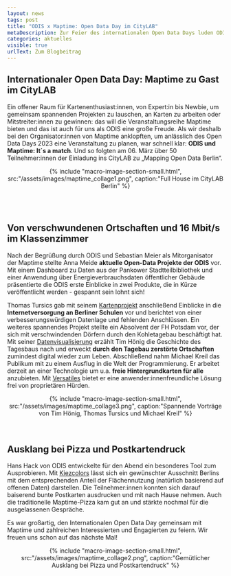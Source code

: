 ```yaml
---
layout: news
tags: post
title: "ODIS x Maptime: Open Data Day im CityLAB"
metaDescription: Zur Feier des internationalen Open Data Days luden ODIS und Maptime Berlin am 06. März ins CityLAB zu einem bunten Abend voller interessanter Vorträge, Diskussionen und Mitmachmöglichkeiten rund um das Thema offene Daten und Karten ein.
categories: aktuelles
visible: true
urlText: Zum Blogbeitrag
---
```

## Internationaler Open Data Day: Maptime zu Gast im CityLAB
Ein offener Raum für Kartenenthusiast:innen, von Expert:in bis Newbie, um gemeinsam spannenden Projekten zu lauschen, an Karten zu arbeiten oder Mitstreiter:innen zu gewinnen: das will die Veranstaltungsreihe Maptime bieten und das ist auch für uns als ODIS eine große Freude. Als wir deshalb bei den Organisator:innen von Maptime anklopften, um anlässlich des Open Data Days 2023 eine Veranstaltung zu planen, war schnell klar: **ODIS und Maptime: It´s a match**. Und so folgten am 06. März über 50 Teilnehmer:innen der Einladung ins CityLAB zu „Mapping Open Data Berlin“.

<center>
{% include "macro-image-section-small.html", src:"/assets/images/maptime_collage1.png", caption:"Full House im CityLAB Berlin" %}
</center>

<br><br>

## Von verschwundenen Ortschaften und 16 Mbit/s im Klassenzimmer
Nach der Begrüßung durch ODIS und Sebastian Meier als Mitorganisator der Maptime stellte Anna Meide **aktuelle Open-Data Projekte der ODIS** vor. Mit einem Dashboard zu Daten aus der Pankower Stadtteilbibliothek und einer Anwendung über Energieverbrauchsdaten öffentlicher Gebäude präsentierte die ODIS erste Einblicke in zwei Produkte, die in Kürze veröffentlicht werden - gespannt sein lohnt sich! 

Thomas Tursics gab mit seinem [Kartenprojekt](https://tursics.github.io/schule-breitband-2021/) anschließend Einblicke in die **Internetversorgung an Berliner Schulen** vor und berichtet von einer verbesserungswürdigen Datenlage und fehlenden Anschlüssen. Ein weiteres spannendes Projekt stellte ein Absolvent der FH Potsdam vor, der sich mit verschwindenden Dörfern durch den Kohletagebau beschäftigt hat. Mit seiner [Datenvisualisierung](https://verschwundene-ortschaften.honigmitoe.de) erzählt Tim Hönig die Geschichte des Tagesbaus nach und erweckt **durch den Tagebau zerstörte Ortschaften** zumindest digital wieder zum Leben. Abschließend nahm Michael Kreil das Publikum mit zu einem Ausflug in die Welt der Programmierung. Er arbeitet derzeit an einer Technologie um u.a. **freie Hintergrundkarten für alle** anzubieten. Mit [Versatiles](https://github.com/versatiles-org) bietet er eine anwender:innenfreundliche Lösung frei von proprietären Hürden. 

<center>
{% include "macro-image-section-small.html", src:"/assets/images/maptime_collage3.png", caption:"Spannende Vorträge von Tim Hönig, Thomas Tursics und Michael Kreil" %}
</center>
<br><br>


## Ausklang bei Pizza und Postkartendruck
Hans Hack von ODIS entwickelte für den Abend ein besonderes Tool zum Ausprobieren. Mit [Kiezcolors](https://kiezcolors.odis-berlin.de/#13/52.49899/13.3915) lässt sich ein gewünschter Ausschnitt Berlins mit dem entsprechenden Anteil der Flächennutzung (natürlich basierend auf offenen Daten) darstellen. Die Teilnehmer:innen konnten sich darauf baiserend bunte Postkarten ausdrucken und mit nach Hause nehmen. Auch die traditionelle Maptime-Pizza kam gut an und stärkte nochmal für die ausgelassenen Gespräche.

Es war großartig, den Internationalen Open Data Day gemeinsam mit Maptime und zahlreichen Interessierten und Engagierten zu feiern. Wir freuen uns schon auf das nächste Mal!

<center>
{% include "macro-image-section-small.html", src:"/assets/images/maptime_collage2.png", caption:"Gemütlicher Ausklang bei Pizza und Postkartendruck" %}
</center>


